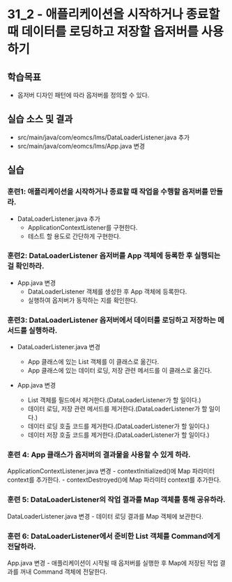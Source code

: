 # 31_2 - 애플리케이션을 시작하거나 종료할 때 데이터를 로딩하고 저장할 옵저버를 사용하기

## 학습목표

- 옵저버 디자인 패턴에 따라 옵저버를 정의할 수 있다.

## 실습 소스 및 결과

- src/main/java/com/eomcs/lms/DataLoaderListener.java 추가
- src/main/java/com/eomcs/lms/App.java 변경

## 실습  

### 훈련1: 애플리케이션을 시작하거나 종료할 때 작업을 수행할 옵저버를 만들라.

- DataLoaderListener.java 추가
    - ApplicationContextListener를 구현한다.
    - 테스트 할 용도로 간단하게 구현한다.

### 훈련2: DataLoaderListener 옵저버를 App 객체에 등록한 후 실행되는 걸 확인하라.

- App.java 변경
    - DataLoaderListener 객체를 생성한 후 App 객체에 등록한다.
    - 실행하여 옵저버가 동작하는 지를 확인한다.

### 훈련3: DataLoaderListener 옵저버에서 데이터를 로딩하고 저장하는 메서드를 실행하라.

- DataLoaderListener.java 변경
    - App 클래스에 있는 List 객체를 이 클래스로 옮긴다.
    - App 클래스에 있는 데이터 로딩, 저장 관련 메서드를 이 클래스로 옮긴다.

- App.java 변경
    - List 객체를 필드에서 제거한다.(DataLoaderListener가 할 일이다.)
    - 데이터 로딩, 저장 관련 메서드를 제거한다.(DataLoaderListener가 할 일이다.)
    - 데이터 로딩 호출 코드를 제거한다.(DataLoaderListener가 할 일이다.)
    - 데이터 저장 호출 코드를 제거한다.(DataLoaderListener가 할 일이다.)

### 훈련 4: App 클래스가 옵저버의 결과물을 사용할 수 있게 하라.

ApplicationContextListener.java 변경
    - contextInitialized()에 Map 파라미터 context를 추가한다.
    - contextDestroyed()에 Map 파라미터 context를 추가한다.

### 훈련 5: DataLoaderListener의 작업 결과를 Map 객체를 통해 공유하라.

DataLoaderListener.java 변경
    - 데이터 로딩 결과를 Map 객체에 보관한다.

### 훈련 6: DataLoaderListener에서 준비한 List 객체를 Command에게 전달하라.

App.java 변경
    - 애플리케이션이 시작될 때 옵저버를 실행한 후 Map에 저장된 작업 결과를 꺼내
    Command 객체에 전달한다.
